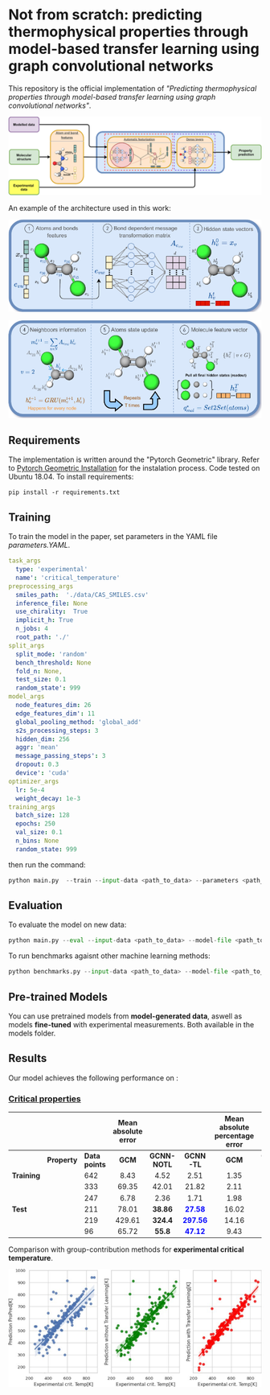 # Not from scratch: predicting thermophysical properties through model-based transfer learning using graph convolutional networks  

This repository is the official implementation of _"Predicting thermophysical properties through model-based transfer learning using graph convolutional networks"_.

<p align="center">
  <img src="/images/network1.png" />
</p>

An example of the architecture used in this work:

<p align="center">
  <img src="/images/model_example1.png" />
</p>

<p align="center">
  <img src="/images/model_example2.png" />
</p>

## Requirements

The implementation is written around the "Pytorch Geometric" library. Refer to [Pytorch Geometric Installation](https://pytorch-geometric.readthedocs.io/en/latest/notes/installation.html) for the instalation process. Code tested on Ubuntu 18.04.
To install requirements:

```setup
pip install -r requirements.txt
```

## Training

To train the model in the paper, set parameters in the YAML file _parameters.YAML_.

```YAML
task_args
  type: 'experimental'
  name': 'critical_temperature'
preprocessing_args
  smiles_path:  './data/CAS_SMILES.csv'
  inference_file: None
  use_chirality:  True
  implicit_h: True
  n_jobs: 4
  root_path: './'
split_args
  split_mode: 'random'
  bench_threshold: None
  fold_n: None,
  test_size: 0.1
  random_state': 999
model_args
  node_features_dim: 26
  edge_features_dim': 11
  global_pooling_method: 'global_add'
  s2s_processing_steps: 3
  hidden_dim: 256
  aggr: 'mean'
  message_passing_steps': 3
  dropout: 0.3
  device': 'cuda'
optimizer_args
  lr: 5e-4
  weight_decay: 1e-3
training_args
  batch_size: 128
  epochs: 250
  val_size: 0.1
  n_bins: None
  random_state: 999
```

then run the command:

```python
python main.py  --train --input-data <path_to_data> --parameters <path_to_parameters_YAML>
```

## Evaluation

To evaluate the model on new data:

```python
python main.py --eval --input-data <path_to_data> --model-file <path_to_model>
```

To run benchmarks agaisnt other machine learning methods:

```python
python benchmarks.py --input-data <path_to_data> --model-file <path_to_model>
```

## Pre-trained Models

You can use pretrained models from **model-generated data**, aswell as models **fine-tuned** with experimental measurements. Both available in the models folder.

## Results

Our model achieves the following performance on :

### [Critical properties](<https://en.wikipedia.org/wiki/Critical_point_(thermodynamics)>)

|              |              |                 | **Mean absolute error** |               |                                            | **Mean absolute percentage error** |               |                                           |
| ------------ | ------------ | --------------- | :---------------------: | :-----------: | :----------------------------------------: | :--------------------------------: | :-----------: | :---------------------------------------: |
|              | **Property** | **Data points** |         **GCM**         | **GCNN-NOTL** |                **GCNN-TL**                 |              **GCM**               | **GCNN-NOTL** |                **GCNN-TL**                |
| **Training** |              | 642             |          8.43           |     4.52      |                    2.51                    |                1.35                |     0.73      |                   0.44                    |
|              |              | 333             |          69.35          |     42.01     |                   21.82                    |                2.11                |     1.29      |                   0.71                    |
|              |              | 247             |          6.78           |     2.36      |                    1.71                    |                1.98                |     0.74      |                   0.67                    |
| **Test**     |              | 211             |          78.01          |   **38.86**   | **<span style="color:blue">27.58</span>**  |               16.02                |   **8.37**    | **<span style="color:blue">5.76</span>**  |
|              |              | 219             |         429.61          |   **324.4**   | **<span style="color:blue">297.56</span>** |               14.16                |   **11.1**    | **<span style="color:blue">10.09</span>** |
|              |              | 96              |          65.72          |   **55.8**    | **<span style="color:blue">47.12</span>**  |                9.43                |   **6.26**    | **<span style="color:blue">5.41</span>**  |

Comparison with group-contribution methods for **experimental critical temperature**.

<p align="center">
  <img src="/images/results1.png" />
</p>

